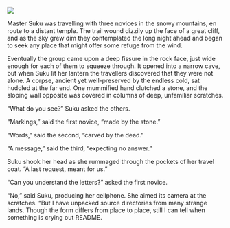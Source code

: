 ![](/pages/case-133/corpse.jpg)

Master Suku was travelling with three novices in the snowy mountains, en route to a distant temple.  The trail wound dizzily up the face of a great cliff, and as the sky grew dim they contemplated the long night ahead and began to seek any place that might offer some refuge from the wind.

Eventually the group came upon a deep fissure in the rock face, just wide enough for each of them to squeeze through. It opened into a narrow cave, but when Suku lit her lantern the travellers discovered that they were not alone.  A corpse, ancient yet well-preserved by the endless cold, sat huddled at the far end.  One mummified hand clutched a stone, and the sloping wall opposite was covered in columns of deep, unfamiliar scratches.

“What do you see?” Suku asked the others.

“Markings,” said the first novice, “made by the stone.”

“Words,” said the second, “carved by the dead.”

“A message,” said the third, “expecting no answer.”

Suku shook her head as she rummaged through the pockets of her travel coat.  “A last request, meant for us.”

“Can you understand the letters?” asked the first novice.

“No,” said Suku, producing her cellphone. She aimed its camera at the scratches.  “But I have unpacked source directories from many strange lands.  Though the form differs from place to place, still I can tell when something is crying out README.
